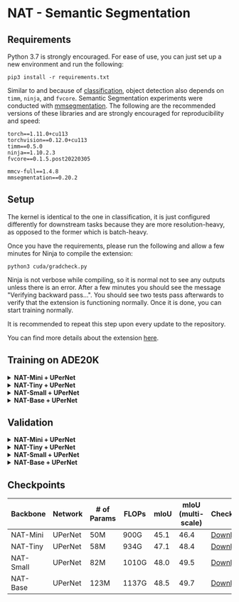 # NAT - Semantic Segmentation

## Requirements
Python 3.7 is strongly encouraged.
For ease of use, you can just set up a new environment and run the following:
```shell
pip3 install -r requirements.txt
```
Similar to and because of [classification](../classification/README.md), object detection also depends on `timm`, `ninja`, 
and `fvcore`. Semantic Segmentation experiments were conducted with [mmsegmentation](https://github.com/open-mmlab/mmsegmentation/).
The following are the recommended versions of these libraries and are strongly encouraged for reproducibility and speed:
```shell
torch==1.11.0+cu113
torchvision==0.12.0+cu113
timm==0.5.0
ninja==1.10.2.3
fvcore==0.1.5.post20220305

mmcv-full==1.4.8
mmsegmentation==0.20.2
```

## Setup
The kernel is identical to the one in classification, it is just configured differently for downstream tasks because 
they are more resolution-heavy, as opposed to the former which is batch-heavy.

Once you have the requirements, please run the following and allow a few minutes for Ninja to compile the extension:
```shell
python3 cuda/gradcheck.py
```
Ninja is not verbose while compiling, so it is normal not to see any outputs unless there is an error. 
After a few minutes you should see the message "Verifying backward pass...".
You should see two tests pass afterwards to verify that the extension is functioning normally. 
Once it is done, you can start training normally.

It is recommended to repeat this step upon every update to the repository.

You can find more details about the extension [here](natten/README.md).

## Training on ADE20K
<details>
<summary>
<b>NAT-Mini + UPerNet</b>
</summary>

```shell
./dist_train.sh configs/nat/upernet_nat_mini_512x512_160k_ade20k.py $NUM_GPUS --cfg-options data.samples_per_gpu=$((16/$NUM_GPUS)) data.workers_per_gpu=$((16/$NUM_GPUS))
```
</details>
<details>
<summary>
<b>NAT-Tiny + UPerNet</b>
</summary>

```shell
./dist_train.sh configs/nat/upernet_nat_tiny_512x512_160k_ade20k.py $NUM_GPUS --cfg-options data.samples_per_gpu=$((16/$NUM_GPUS)) data.workers_per_gpu=$((16/$NUM_GPUS))
```
</details>
<details>
<summary>
<b>NAT-Small + UPerNet</b>
</summary>

```shell
./dist_train.sh configs/nat/upernet_nat_small_512x512_160k_ade20k.py $NUM_GPUS --cfg-options data.samples_per_gpu=$((16/$NUM_GPUS)) data.workers_per_gpu=$((16/$NUM_GPUS))
```
</details>
<details>
<summary>
<b>NAT-Base + UPerNet</b>
</summary>

```shell
./dist_train.sh configs/nat/upernet_nat_base_512x512_160k_ade20k.py $NUM_GPUS --cfg-options data.samples_per_gpu=$((16/$NUM_GPUS)) data.workers_per_gpu=$((16/$NUM_GPUS))
```
</details>

## Validation
<details>
<summary>
<b>NAT-Mini + UPerNet</b>
</summary>

Single scale:
```shell
./dist_test.sh \
    configs/nat/upernet_nat_mini_512x512_160k_ade20k.py \
    http://ix.cs.uoregon.edu/~alih/nat/checkpoints/SEG/nat_mini_upernet.pth \
    $NUM_GPUS \
    --eval mIoU
```

Multi scale:
```shell
./dist_test.sh \
    configs/nat/upernet_nat_mini_512x512_160k_ade20k.py \
    http://ix.cs.uoregon.edu/~alih/nat/checkpoints/SEG/nat_mini_upernet.pth \
    $NUM_GPUS \
    --eval mIoU --aug-test
```
</details>
<details>
<summary>
<b>NAT-Tiny + UPerNet</b>
</summary>

Single scale:
```shell
./dist_test.sh \
    configs/nat/upernet_nat_tiny_512x512_160k_ade20k.py \
    http://ix.cs.uoregon.edu/~alih/nat/checkpoints/SEG/nat_tiny_upernet.pth \
    $NUM_GPUS \
    --eval mIoU
```

Multi scale:
```shell
./dist_test.sh \
    configs/nat/upernet_nat_tiny_512x512_160k_ade20k.py \
    http://ix.cs.uoregon.edu/~alih/nat/checkpoints/SEG/nat_tiny_upernet.pth \
    $NUM_GPUS \
    --eval mIoU --aug-test
```
</details>
<details>
<summary>
<b>NAT-Small + UPerNet</b>
</summary>

Single scale:
```shell
./dist_test.sh \
    configs/nat/upernet_nat_small_512x512_160k_ade20k.py \
    http://ix.cs.uoregon.edu/~alih/nat/checkpoints/SEG/nat_small_upernet.pth \
    $NUM_GPUS \
    --eval mIoU
```

Multi scale:
```shell
./dist_test.sh \
    configs/nat/upernet_nat_small_512x512_160k_ade20k.py \
    http://ix.cs.uoregon.edu/~alih/nat/checkpoints/SEG/nat_small_upernet.pth \
    $NUM_GPUS \
    --eval mIoU --aug-test
```
</details>
<details>
<summary>
<b>NAT-Base + UPerNet</b>
</summary>

Single scale:
```shell
./dist_test.sh \
    configs/nat/upernet_nat_base_512x512_160k_ade20k.py \
    http://ix.cs.uoregon.edu/~alih/nat/checkpoints/SEG/nat_base_upernet.pth \
    $NUM_GPUS \
    --eval mIoU
```

Multi scale:
```shell
./dist_test.sh \
    configs/nat/upernet_nat_base_512x512_160k_ade20k.py \
    http://ix.cs.uoregon.edu/~alih/nat/checkpoints/SEG/nat_base_upernet.pth \
    $NUM_GPUS \
    --eval mIoU --aug-test
```
</details>

## Checkpoints
| Backbone | Network | # of Params | FLOPs | mIoU | mIoU (multi-scale) | Checkpoint | Config |
|---|---|---|---|---|---|---|---|
| NAT-Mini | UPerNet | 50M | 900G | 45.1 | 46.4 | [Download](http://ix.cs.uoregon.edu/~alih/nat/checkpoints/SEG/nat_mini_upernet.pth) | [config.py](configs/nat/upernet_nat_mini_512x512_160k_ade20k.py) |
| NAT-Tiny | UPerNet | 58M | 934G | 47.1 | 48.4 | [Download](http://ix.cs.uoregon.edu/~alih/nat/checkpoints/SEG/nat_tiny_upernet.pth) | [config.py](configs/nat/upernet_nat_tiny_512x512_160k_ade20k.py) |
| NAT-Small | UPerNet | 82M | 1010G | 48.0 | 49.5 | [Download](http://ix.cs.uoregon.edu/~alih/nat/checkpoints/SEG/nat_small_upernet.pth) | [config.py](configs/nat/upernet_nat_small_512x512_160k_ade20k.py) |
| NAT-Base | UPerNet | 123M | 1137G | 48.5 | 49.7 | [Download](http://ix.cs.uoregon.edu/~alih/nat/checkpoints/SEG/nat_base_upernet.pth) | [config.py](configs/nat/upernet_nat_base_512x512_160k_ade20k.py) |
